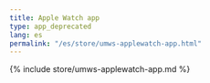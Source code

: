 ```yaml
---
title: Apple Watch app
type: app_deprecated
lang: es
permalink: "/es/store/umws-applewatch-app.html"
---
```


{% include store/umws-applewatch-app.md %}

